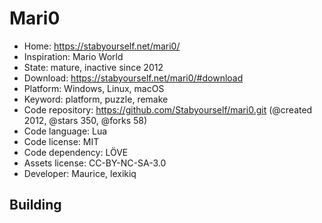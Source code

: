 # Mari0

- Home: https://stabyourself.net/mari0/
- Inspiration: Mario World
- State: mature, inactive since 2012
- Download: https://stabyourself.net/mari0/#download
- Platform: Windows, Linux, macOS
- Keyword: platform, puzzle, remake
- Code repository: https://github.com/Stabyourself/mari0.git (@created 2012, @stars 350, @forks 58)
- Code language: Lua
- Code license: MIT
- Code dependency: LÖVE
- Assets license: CC-BY-NC-SA-3.0
- Developer: Maurice, lexikiq

## Building
